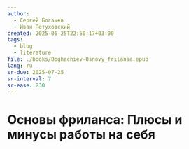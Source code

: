 ```yaml
---
author:
  - Сергей Богачев
  - Иван Петуховский
created: 2025-06-25T22:50:17+03:00
tags:
  - blog
  - literature
file: ./books/Boghachiev-Osnovy_frilansa.epub
lang: ru
sr-due: 2025-07-25
sr-interval: 7
sr-ease: 230
---
```


# Основы фриланса: Плюсы и минусы работы на себя

